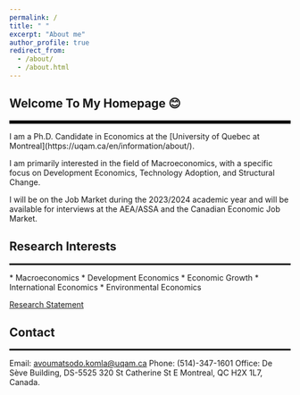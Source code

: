 ```yaml
---
permalink: /
title: " "
excerpt: "About me"
author_profile: true
redirect_from: 
  - /about/
  - /about.html
---
```

## Welcome To My Homepage 😊
<hr style="border-top: 5px solid #000;">
 I am a Ph.D. Candidate in Economics at the [University of Quebec at Montreal](https://uqam.ca/en/information/about/). 

 I am primarily interested in the field of Macroeconomics, with a specific focus on Development Economics, Technology Adoption, and Structural Change.

 I will be on the Job Market during the 2023/2024 academic year and will be available for interviews at the AEA/ASSA and the Canadian Economic Job Market.

## Research Interests
<hr style="border-top: 2px solid #000;">
* Macroeconomics
* Development Economics
* Economic Growth
* International Economics
* Environmental Economics
  
[Research Statement](http://avoumatsodo.github.io/files/research_statement.pdf)

## Contact
<hr style="border-top: 2px solid #000;">
Email: <a href="mailto:avoumatsodo.komla@uqam.ca">avoumatsodo.komla@uqam.ca</a>  
Phone: (514)-347-1601  
Office: De Sève Building, DS-5525  
320 St Catherine St E  
Montreal, QC H2X 1L7, Canada.  


